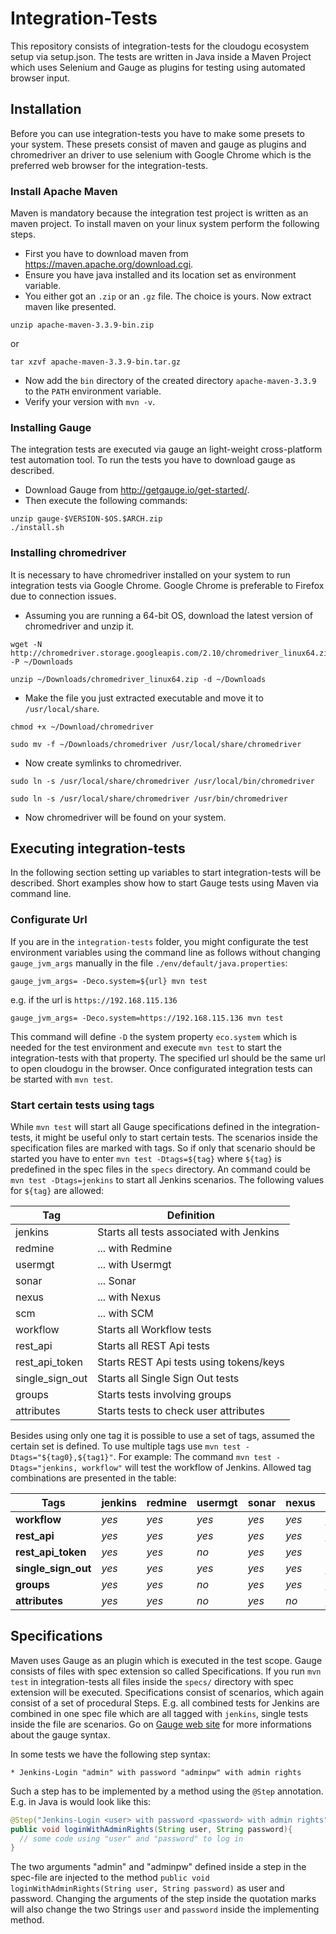 # Integration-Tests

This repository consists of integration-tests for the cloudogu ecosystem setup via setup.json. The tests are written in Java inside a Maven Project which uses Selenium and Gauge as plugins for testing using automated browser input.

## Installation

Before you can use integration-tests you have to make some presets to your system. These presets consist of maven and gauge as plugins and chromedriver an driver to use selenium with Google Chrome which is the preferred web browser for the integration-tests.   

### Install Apache Maven

Maven is mandatory because the integration test project is written as an maven project. To install maven on your linux system perform the following steps.

- First you have to download maven from https://maven.apache.org/download.cgi.
- Ensure you have java installed and its location set as environment variable.
- You either got an `.zip` or an `.gz` file. The choice is yours. Now extract maven like presented.
```
unzip apache-maven-3.3.9-bin.zip
```
or
```
tar xzvf apache-maven-3.3.9-bin.tar.gz
```    
- Now add the `bin` directory of the created directory `apache-maven-3.3.9` to the `PATH` environment variable.
- Verify your version with `mvn -v`.

### Installing Gauge

The integration tests are executed via gauge an light-weight cross-platform test automation tool. To run the tests you have to download gauge as described.

- Download Gauge from http://getgauge.io/get-started/.
- Then execute the following commands:
```
unzip gauge-$VERSION-$OS.$ARCH.zip
./install.sh
```

### Installing chromedriver

It is necessary to have chromedriver installed on your system to run integration tests via Google Chrome. Google Chrome is preferable to Firefox due to connection issues.

- Assuming you are running a 64-bit OS, download the latest version of chromedriver and unzip it.
```
wget -N http://chromedriver.storage.googleapis.com/2.10/chromedriver_linux64.zip -P ~/Downloads
```
```
unzip ~/Downloads/chromedriver_linux64.zip -d ~/Downloads
```
- Make the file you just extracted executable and move it to `/usr/local/share`.
```
chmod +x ~/Download/chromedriver
```
```
sudo mv -f ~/Downloads/chromedriver /usr/local/share/chromedriver
```
- Now create symlinks to chromedriver.
```
sudo ln -s /usr/local/share/chromedriver /usr/local/bin/chromedriver
```
```   
sudo ln -s /usr/local/share/chromedriver /usr/bin/chromedriver
```
- Now chromedriver will be found on your system.    

## Executing integration-tests

In the following section setting up variables to start integration-tests will be described. Short examples show how to start Gauge tests using Maven via command line.

### Configurate Url

If you are in the `integration-tests` folder, you might configurate the test environment variables using the command line as follows without changing `gauge_jvm_args` manually in the file `./env/default/java.properties`:
```
gauge_jvm_args= -Deco.system=${url} mvn test
```
e.g. if the url is `https://192.168.115.136`
```
gauge_jvm_args= -Deco.system=https://192.168.115.136 mvn test
```
This command will define `-D` the system property `eco.system` which is needed for the test environment and execute `mvn test` to start the integration-tests with that property. The specified url should be the same url to open cloudogu in the browser. Once configurated integration tests can be started with `mvn test`.

### Start certain tests using tags

While `mvn test` will start all Gauge specifications defined in the integration-tests, it might be useful only to start certain tests. The scenarios inside the specification files are marked with tags. So if only that scenario should be started you have to enter `mvn test -Dtags=${tag}` where `${tag}` is predefined in the spec files in the `specs` directory. An command could be `mvn test -Dtags=jenkins` to start all Jenkins scenarios. The following values for `${tag}` are allowed:

Tag             | Definition                                
---             | ----------                                    
jenkins         | Starts all tests associated with Jenkins  
redmine         | ... with Redmine                          
usermgt         | ... with Usermgt                          
sonar           | ... Sonar                                 
nexus           | ... with Nexus                            
scm             | ... with SCM                              
workflow        | Starts all Workflow tests                 
rest_api        | Starts all REST Api tests                 
rest_api_token  | Starts REST Api tests using tokens/keys   
single_sign_out | Starts all Single Sign Out tests          
groups          | Starts tests involving groups             
attributes      | Starts tests to check user attributes     

Besides using only one tag it is possible to use a set of tags, assumed the certain set is defined. To use multiple tags use `mvn test -Dtags="${tag0},${tag1}"`. For example: The command `mvn test -Dtags="jenkins, workflow"` will test the workflow of Jenkins. Allowed tag combinations are presented in the table:


Tags              | jenkins  | redmine  | usermgt  | sonar | nexus | scm
---               | ---      |---       |     ---  |   --- |    ---|---
**workflow**      | *yes*    | *yes*    | *yes*    | *yes* | *yes* | *yes*      
**rest_api**      | *yes*    | *yes*    | *yes*    | *yes* | *yes* | *yes*      
**rest_api_token**  | *yes*  | *yes*    | *no*     | *yes* | *yes* | *no*       
**single_sign_out** | *yes*  | *yes*    | *yes*    | *yes* | *yes* | *yes*      
**groups**        | *yes*    | *yes*    | *no*     | *yes* | *yes* | *yes*       
**attributes**    | *yes*    | *yes*    | *no*     | *yes* | *no*  | *yes*      

## Specifications

Maven uses Gauge as an plugin which is executed in the test scope. Gauge consists of files with spec extension so called Specifications. If you run `mvn test` in integration-tests all files inside the `specs/` directory with spec extension will be executed. Specifications consist of scenarios, which again consist of a set of procedural Steps. E.g. all combined tests for Jenkins are combined in one spec file which are all tagged with `jenkins`, single tests inside the file are scenarios. Go on [Gauge web site](http://getgauge.io/documentation/user/current/) for more informations about the gauge syntax.

In some tests we have the following step syntax:

```
* Jenkins-Login "admin" with password "adminpw" with admin rights
```

Such a step has to be implemented by a method using the `@Step` annotation. E.g. in Java is would look like this:

```java
@Step("Jenkins-Login <user> with password <password> with admin rights")
public void loginWithAdminRights(String user, String password){
  // some code using "user" and "password" to log in
}
```

The two arguments "admin" and "adminpw" defined inside a step in the spec-file are injected to the method `public void loginWithAdminRights(String user, String password)` as user and password. Changing the arguments of the step inside the quotation marks will also change the two Strings `user` and `password` inside the implementing method.  
